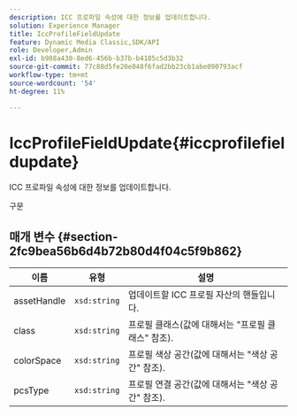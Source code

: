 ```yaml
---
description: ICC 프로파일 속성에 대한 정보를 업데이트합니다.
solution: Experience Manager
title: IccProfileFieldUpdate
feature: Dynamic Media Classic,SDK/API
role: Developer,Admin
exl-id: b988a430-8ed6-456b-b37b-b4185c5d3b32
source-git-commit: 77c88d5fe20e048f6fad2bb23cb1abe090793acf
workflow-type: tm+mt
source-wordcount: '54'
ht-degree: 11%

---
```


# IccProfileFieldUpdate{#iccprofilefieldupdate}

ICC 프로파일 속성에 대한 정보를 업데이트합니다.

구문

## 매개 변수 {#section-2fc9bea56b6d4b72b80d4f04c5f9b862}

| 이름 | 유형 | 설명 |
|---|---|---|
| assetHandle | `xsd:string` | 업데이트할 ICC 프로필 자산의 핸들입니다. |
| class | `xsd:string` | 프로필 클래스(값에 대해서는 &quot;프로필 클래스&quot; 참조). |
| colorSpace | `xsd:string` | 프로필 색상 공간(값에 대해서는 &quot;색상 공간&quot; 참조). |
| pcsType | `xsd:string` | 프로필 연결 공간(값에 대해서는 &quot;색상 공간&quot; 참조). |
